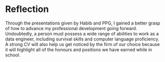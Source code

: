 # Reflection
Through the presentations given by Habib and PPG, I gained a better grasp of how to advance my professional development going forward. Undoubtedly, a person must possess a wide range of abilities to work as a data engineer, including survival skills and computer language proficiency. A strong CV will also help us get noticed by the firm of our choice because it will highlight all of the honours and positions we have earned while in school.
